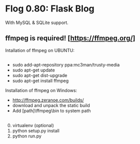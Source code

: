 # Flog 0.80: Flask Blog
With MySQL & SQLite support.

## ffmpeg is required! [https://ffmpeg.org/]
Intallation of ffmpeg on UBUNTU:
##
- sudo add-apt-repository ppa:mc3man/trusty-media
- sudo apt-get update
- sudo apt-get dist-upgrade
- sudo apt-get install ffmpeg

Installation of ffmpeg on Windows:
- http://ffmpeg.zeranoe.com/builds/
- download and unpack the static build
- Add [path]\ffmpeg\bin to system path

##
0. virtualenv (optional)
1. python setup.py install
3. python run.py
